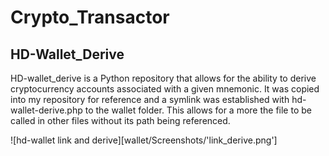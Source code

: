 # Crypto_Transactor

## HD-Wallet_Derive
HD-wallet_derive is a Python repository that allows for the ability to derive cryptocurrency accounts associated with a given mnemonic. It was copied into my repository for reference and a symlink was established with hd-wallet-derive.php to the wallet folder. This allows for a more the file to be called in other files without its path being referenced.

![hd-wallet link and derive][wallet/Screenshots/'link_derive.png']
